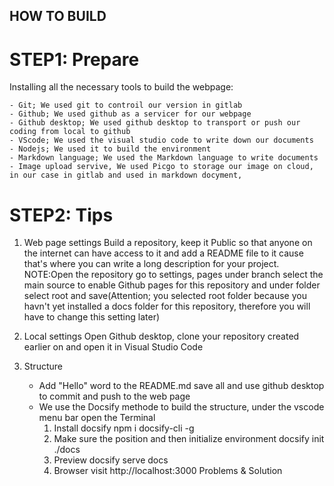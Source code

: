 <!-- How to buil web class/1pm-web.md -->
 ## HOW TO BUILD
 # STEP1: Prepare
   Installing all the necessary tools to build the webpage:

    - Git; We used git to controil our version in gitlab
    - Github; We used github as a servicer for our webpage
    - Github desktop; We used github desktop to transport or push our coding from local to github
    - VScode; We used the visual studio code to write down our documents
    - Nodejs; We used it to build the environment 
    - Markdown language; We used the Markdown language to write documents
    - Image upload servive, We used Picgo to storage our image on cloud, in our case in gitlab and used in markdown docyment,
 # STEP2: Tips
   1. Web page settings
      Build a repository, keep it Public so that anyone on the internet can have access to it and add a README file to it cause that's where you can write a long description for your project.
      NOTE:Open the repository go to settings, pages under branch select the main source to enable Github pages for this repository and under folder select root and save(Attention; you selected root folder because you havn't yet installed a docs folder for this repository, therefore you will have to change this setting later) 

   2. Local settings
      Open Github desktop, clone your repository created earlier on and open it in Visual Studio Code

   3. Structure
      * Add "Hello" word to the README.md save all and use github desktop to commit and push to the web page
      * We use the Docsify methode to build the structure, under the vscode menu bar open the Terminal
        1. Install docsify
           npm i docsify-cli -g
        2. Make sure the position and then initialize environment
           docsify init ./docs
        3. Preview
           docsify serve docs
        4. Browser visit http://localhost:3000
   Problems & Solution

